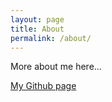 ```yaml
---
layout: page
title: About
permalink: /about/
---
```



More about me here...  

[My Github page](https://www.github.com/marchandmd)
